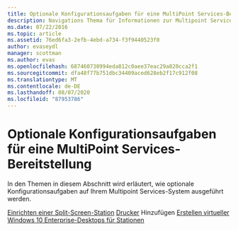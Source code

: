 ```yaml
---
title: Optionale Konfigurationsaufgaben für eine MultiPoint Services-Bereitstellung
description: Navigations Thema für Informationen zur Multipoint Services-Konfiguration
ms.date: 07/22/2016
ms.topic: article
ms.assetid: 76ed6fa3-2efb-4ebd-a734-f3f9440523f0
author: evaseydl
manager: scottman
ms.author: evas
ms.openlocfilehash: 687460730994eda812c0aee37eac29a820cca2f1
ms.sourcegitcommit: dfa48f77b751dbc34409aced628eb2f17c912f08
ms.translationtype: MT
ms.contentlocale: de-DE
ms.lasthandoff: 08/07/2020
ms.locfileid: "87953786"
---
```

# <a name="optional-configuration-tasks-for-a-multipoint-services-deployment"></a>Optionale Konfigurationsaufgaben für eine MultiPoint Services-Bereitstellung
In den Themen in diesem Abschnitt wird erläutert, wie optionale Konfigurationsaufgaben auf Ihrem Multipoint Services-System ausgeführt werden.

[Einrichten einer Split-Screen-Station](Set-up-a-split-screen-station-in-MultiPoint-services.md) 
 [Drucker](Add-printers.md) 
 Hinzufügen [Erstellen virtueller Windows 10 Enterprise-Desktops für Stationen](Create-Windows-10-Enterprise-virtual-desktops-for-stations.md)